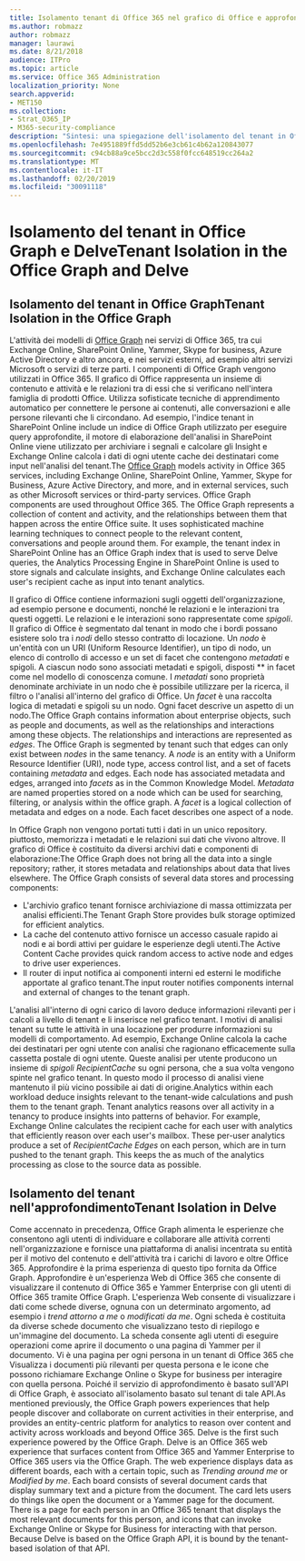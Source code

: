 ```yaml
---
title: Isolamento tenant di Office 365 nel grafico di Office e approfondire
ms.author: robmazz
author: robmazz
manager: laurawi
ms.date: 8/21/2018
audience: ITPro
ms.topic: article
ms.service: Office 365 Administration
localization_priority: None
search.appverid:
- MET150
ms.collection:
- Strat_O365_IP
- M365-security-compliance
description: "Sintesi: una spiegazione dell'isolamento del tenant in Office Graph e in approfondire."
ms.openlocfilehash: 7e4951889ffd5dd52b6e3cb61c4b62a120843077
ms.sourcegitcommit: c94cb88a9ce5bcc2d3c558f0fcc648519cc264a2
ms.translationtype: MT
ms.contentlocale: it-IT
ms.lasthandoff: 02/20/2019
ms.locfileid: "30091118"
---
```

# <a name="tenant-isolation-in-the-office-graph-and-delve"></a><span data-ttu-id="ef469-103">Isolamento del tenant in Office Graph e Delve</span><span class="sxs-lookup"><span data-stu-id="ef469-103">Tenant Isolation in the Office Graph and Delve</span></span>

## <a name="tenant-isolation-in-the-office-graph"></a><span data-ttu-id="ef469-104">Isolamento del tenant in Office Graph</span><span class="sxs-lookup"><span data-stu-id="ef469-104">Tenant Isolation in the Office Graph</span></span>
<span data-ttu-id="ef469-p101">L'attività dei modelli di [Office Graph](https://dev.office.com/officegraph) nei servizi di Office 365, tra cui Exchange Online, SharePoint Online, Yammer, Skype for business, Azure Active Directory e altro ancora, e nei servizi esterni, ad esempio altri servizi Microsoft o servizi di terze parti. I componenti di Office Graph vengono utilizzati in Office 365. Il grafico di Office rappresenta un insieme di contenuto e attività e le relazioni tra di essi che si verificano nell'intera famiglia di prodotti Office. Utilizza sofisticate tecniche di apprendimento automatico per connettere le persone ai contenuti, alle conversazioni e alle persone rilevanti che li circondano. Ad esempio, l'indice tenant in SharePoint Online include un indice di Office Graph utilizzato per eseguire query approfondite, il motore di elaborazione dell'analisi in SharePoint Online viene utilizzato per archiviare i segnali e calcolare gli Insight e Exchange Online calcola i dati di ogni utente cache dei destinatari come input nell'analisi del tenant.</span><span class="sxs-lookup"><span data-stu-id="ef469-p101">The [Office Graph](https://dev.office.com/officegraph) models activity in Office 365 services, including Exchange Online, SharePoint Online, Yammer, Skype for Business, Azure Active Directory, and more, and in external services, such as other Microsoft services or third-party services. Office Graph components are used throughout Office 365. The Office Graph represents a collection of content and activity, and the relationships between them that happen across the entire Office suite. It uses sophisticated machine learning techniques to connect people to the relevant content, conversations and people around them. For example, the tenant index in SharePoint Online has an Office Graph index that is used to serve Delve queries, the Analytics Processing Engine in SharePoint Online is used to store signals and calculate insights, and Exchange Online calculates each user's recipient cache as input into tenant analytics.</span></span>

<span data-ttu-id="ef469-p102">Il grafico di Office contiene informazioni sugli oggetti dell'organizzazione, ad esempio persone e documenti, nonché le relazioni e le interazioni tra questi oggetti. Le relazioni e le interazioni sono rappresentate come *spigoli*. Il grafico di Office è segmentato dal tenant in modo che i bordi possano esistere solo tra i *nodi* dello stesso contratto di locazione. Un *nodo* è un'entità con un URI (Uniform Resource Identifier), un tipo di nodo, un elenco di controllo di accesso e un set di facet che contengono *metadati* e spigoli. A ciascun nodo sono associati metadati e spigoli, disposti \*\* in facet come nel modello di conoscenza comune. I *metadati* sono proprietà denominate archiviate in un nodo che è possibile utilizzare per la ricerca, il filtro o l'analisi all'interno del grafico di Office. Un *facet* è una raccolta logica di metadati e spigoli su un nodo. Ogni facet descrive un aspetto di un nodo.</span><span class="sxs-lookup"><span data-stu-id="ef469-p102">The Office Graph contains information about enterprise objects, such as people and documents, as well as the relationships and interactions among these objects. The relationships and interactions are represented as *edges*. The Office Graph is segmented by tenant such that edges can only exist between *nodes* in the same tenancy. A *node* is an entity with a Uniform Resource Identifier (URI), node type, access control list, and a set of facets containing *metadata* and edges. Each node has associated metadata and edges, arranged into *facets* as in the Common Knowledge Model. *Metadata* are named properties stored on a node which can be used for searching, filtering, or analysis within the office graph. A *facet* is a logical collection of metadata and edges on a node. Each facet describes one aspect of a node.</span></span> 

<span data-ttu-id="ef469-p103">In Office Graph non vengono portati tutti i dati in un unico repository. piuttosto, memorizza i metadati e le relazioni sui dati che vivono altrove. Il grafico di Office è costituito da diversi archivi dati e componenti di elaborazione:</span><span class="sxs-lookup"><span data-stu-id="ef469-p103">The Office Graph does not bring all the data into a single repository; rather, it stores metadata and relationships about data that lives elsewhere. The Office Graph consists of several data stores and processing components:</span></span>
- <span data-ttu-id="ef469-120">L'archivio grafico tenant fornisce archiviazione di massa ottimizzata per analisi efficienti.</span><span class="sxs-lookup"><span data-stu-id="ef469-120">The Tenant Graph Store provides bulk storage optimized for efficient analytics.</span></span>
- <span data-ttu-id="ef469-121">La cache del contenuto attivo fornisce un accesso casuale rapido ai nodi e ai bordi attivi per guidare le esperienze degli utenti.</span><span class="sxs-lookup"><span data-stu-id="ef469-121">The Active Content Cache provides quick random access to active node and edges to drive user experiences.</span></span>
- <span data-ttu-id="ef469-122">Il router di input notifica ai componenti interni ed esterni le modifiche apportate al grafico tenant.</span><span class="sxs-lookup"><span data-stu-id="ef469-122">The input router notifies components internal and external of changes to the tenant graph.</span></span>

<span data-ttu-id="ef469-p104">L'analisi all'interno di ogni carico di lavoro deduce informazioni rilevanti per i calcoli a livello di tenant e li inserisce nel grafico tenant. I motivi di analisi tenant su tutte le attività in una locazione per produrre informazioni su modelli di comportamento. Ad esempio, Exchange Online calcola la cache dei destinatari per ogni utente con analisi che ragionano efficacemente sulla cassetta postale di ogni utente. Queste analisi per utente producono un insieme di *spigoli RecipientCache* su ogni persona, che a sua volta vengono spinte nel grafico tenant. In questo modo il processo di analisi viene mantenuto il più vicino possibile ai dati di origine.</span><span class="sxs-lookup"><span data-stu-id="ef469-p104">Analytics within each workload deduce insights relevant to the tenant-wide calculations and push them to the tenant graph. Tenant analytics reasons over all activity in a tenancy to produce insights into patterns of behavior. For example, Exchange Online calculates the recipient cache for each user with analytics that efficiently reason over each user's mailbox. These per-user analytics produce a set of *RecipientCache Edges* on each person, which are in turn pushed to the tenant graph. This keeps the as much of the analytics processing as close to the source data as possible.</span></span>

## <a name="tenant-isolation-in-delve"></a><span data-ttu-id="ef469-128">Isolamento del tenant nell'approfondimento</span><span class="sxs-lookup"><span data-stu-id="ef469-128">Tenant Isolation in Delve</span></span>
<span data-ttu-id="ef469-p105">Come accennato in precedenza, Office Graph alimenta le esperienze che consentono agli utenti di individuare e collaborare alle attività correnti nell'organizzazione e fornisce una piattaforma di analisi incentrata su entità per il motivo del contenuto e dell'attività tra i carichi di lavoro e oltre Office 365. Approfondire è la prima esperienza di questo tipo fornita da Office Graph. Approfondire è un'esperienza Web di Office 365 che consente di visualizzare il contenuto di Office 365 e Yammer Enterprise con gli utenti di Office 365 tramite Office Graph. L'esperienza Web consente di visualizzare i dati come schede diverse, ognuna con un determinato argomento, ad esempio i *trend attorno a me* o *modificati da me*. Ogni scheda è costituita da diverse schede documento che visualizzano testo di riepilogo e un'immagine del documento. La scheda consente agli utenti di eseguire operazioni come aprire il documento o una pagina di Yammer per il documento. Vi è una pagina per ogni persona in un tenant di Office 365 che Visualizza i documenti più rilevanti per questa persona e le icone che possono richiamare Exchange Online o Skype for business per interagire con quella persona. Poiché il servizio di approfondimento è basato sull'API di Office Graph, è associato all'isolamento basato sul tenant di tale API.</span><span class="sxs-lookup"><span data-stu-id="ef469-p105">As mentioned previously, the Office Graph powers experiences that help people discover and collaborate on current activities in their enterprise, and provides an entity-centric platform for analytics to reason over content and activity across workloads and beyond Office 365. Delve is the first such experience powered by the Office Graph. Delve is an Office 365 web experience that surfaces content from Office 365 and Yammer Enterprise to Office 365 users via the Office Graph. The web experience displays data as different boards, each with a certain topic, such as *Trending around me* or *Modified by me*. Each board consists of several document cards that display summary text and a picture from the document. The card lets users do things like open the document or a Yammer page for the document. There is a page for each person in an Office 365 tenant that displays the most relevant documents for this person, and icons that can invoke Exchange Online or Skype for Business for interacting with that person. Because Delve is based on the Office Graph API, it is bound by the tenant-based isolation of that API.</span></span>